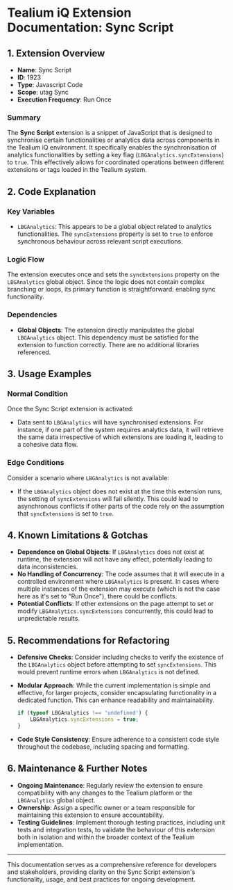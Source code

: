 # Tealium iQ Extension Documentation: Sync Script

## 1. Extension Overview
- **Name**: Sync Script
- **ID**: 1923
- **Type**: Javascript Code
- **Scope**: utag Sync
- **Execution Frequency**: Run Once

### Summary
The **Sync Script** extension is a snippet of JavaScript that is designed to synchronise certain functionalities or analytics data across components in the Tealium iQ environment. It specifically enables the synchronisation of analytics functionalities by setting a key flag (`LBGAnalytics.syncExtensions`) to `true`. This effectively allows for coordinated operations between different extensions or tags loaded in the Tealium system.

## 2. Code Explanation
### Key Variables
- `LBGAnalytics`: This appears to be a global object related to analytics functionalities. The `syncExtensions` property is set to `true` to enforce synchronous behaviour across relevant script executions.

### Logic Flow
The extension executes once and sets the `syncExtensions` property on the `LBGAnalytics` global object. Since the logic does not contain complex branching or loops, its primary function is straightforward: enabling sync functionality.

### Dependencies
- **Global Objects**: The extension directly manipulates the global `LBGAnalytics` object. This dependency must be satisfied for the extension to function correctly. There are no additional libraries referenced.

## 3. Usage Examples
### Normal Condition
Once the Sync Script extension is activated:
- Data sent to `LBGAnalytics` will have synchronised extensions. For instance, if one part of the system requires analytics data, it will retrieve the same data irrespective of which extensions are loading it, leading to a cohesive data flow.

### Edge Conditions
Consider a scenario where `LBGAnalytics` is not available:
- If the `LBGAnalytics` object does not exist at the time this extension runs, the setting of `syncExtensions` will fail silently. This could lead to asynchronous conflicts if other parts of the code rely on the assumption that `syncExtensions` is set to `true`.

## 4. Known Limitations & Gotchas
- **Dependence on Global Objects**: If `LBGAnalytics` does not exist at runtime, the extension will not have any effect, potentially leading to data inconsistencies.
- **No Handling of Concurrency**: The code assumes that it will execute in a controlled environment where `LBGAnalytics` is present. In cases where multiple instances of the extension may execute (which is not the case here as it's set to "Run Once"), there could be conflicts.
- **Potential Conflicts**: If other extensions on the page attempt to set or modify `LBGAnalytics.syncExtensions` concurrently, this could lead to unpredictable results.

## 5. Recommendations for Refactoring
- **Defensive Checks**: Consider including checks to verify the existence of the `LBGAnalytics` object before attempting to set `syncExtensions`. This would prevent runtime errors when `LBGAnalytics` is not defined.
- **Modular Approach**: While the current implementation is simple and effective, for larger projects, consider encapsulating functionality in a dedicated function. This can enhance readability and maintainability.
  
    ```javascript
    if (typeof LBGAnalytics !== 'undefined') {
        LBGAnalytics.syncExtensions = true;
    }
    ```

- **Code Style Consistency**: Ensure adherence to a consistent code style throughout the codebase, including spacing and formatting.

## 6. Maintenance & Further Notes
- **Ongoing Maintenance**: Regularly review the extension to ensure compatibility with any changes to the Tealium platform or the `LBGAnalytics` global object.
- **Ownership**: Assign a specific owner or a team responsible for maintaining this extension to ensure accountability.
- **Testing Guidelines**: Implement thorough testing practices, including unit tests and integration tests, to validate the behaviour of this extension both in isolation and within the broader context of the Tealium implementation.

---

This documentation serves as a comprehensive reference for developers and stakeholders, providing clarity on the Sync Script extension's functionality, usage, and best practices for ongoing development.